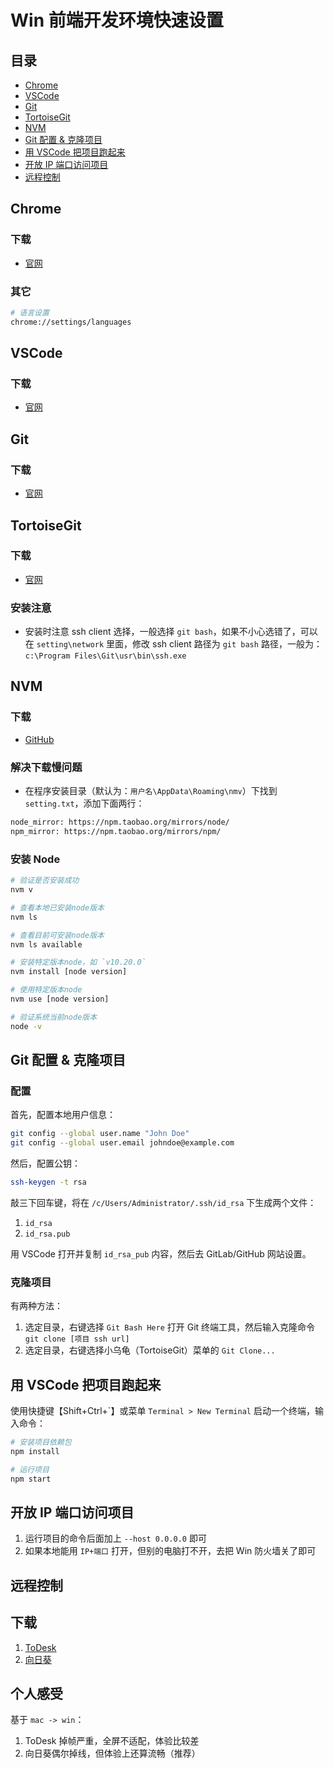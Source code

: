 # Win 前端开发环境快速设置

## 目录

- [Chrome](#chrome) 
- [VSCode](#vscode)
- [Git](#git)
- [TortoiseGit](#tortoisegit)
- [NVM](#nvm)
- [Git 配置 & 克隆项目](#git-配置--克隆项目)
- [用 VSCode 把项目跑起来](#用-vscode-把项目跑起来)
- [开放 IP 端口访问项目](#开放-ip-端口访问项目)
- [远程控制](#远程控制)

## Chrome

### 下载

* [官网](https://www.google.cn/chrome/)

### 其它

```sh
# 语言设置
chrome://settings/languages
```


## VSCode

### 下载

* [官网](https://code.visualstudio.com/Download)


## Git

### 下载

* [官网](https://git-scm.com/download/win)


## TortoiseGit

### 下载

* [官网](https://tortoisegit.org/download/)

### 安装注意

* 安装时注意 ssh client 选择，一般选择 `git bash`，如果不小心选错了，可以在 `setting\network` 里面，修改 ssh client 路径为 `git bash` 路径，一般为：`c:\Program Files\Git\usr\bin\ssh.exe`


## NVM

### 下载

* [GitHub](https://github.com/coreybutler/nvm-windows/releases)

### 解决下载慢问题

* 在程序安装目录（默认为：`用户名\AppData\Roaming\nmv`）下找到 `setting.txt`，添加下面两行：

```txt
node_mirror: https://npm.taobao.org/mirrors/node/
npm_mirror: https://npm.taobao.org/mirrors/npm/
```

### 安装 Node

```sh
# 验证是否安装成功
nvm v

# 查看本地已安装node版本
nvm ls

# 查看目前可安装node版本
nvm ls available

# 安装特定版本node，如 `v10.20.0`
nvm install [node version]

# 使用特定版本node
nvm use [node version]

# 验证系统当前node版本
node -v
```

## Git 配置 & 克隆项目

### 配置

首先，配置本地用户信息：

```sh
git config --global user.name "John Doe"
git config --global user.email johndoe@example.com
```

然后，配置公钥：

```sh
ssh-keygen -t rsa
```

敲三下回车键，将在 `/c/Users/Administrator/.ssh/id_rsa` 下生成两个文件：

1. `id_rsa`
2. `id_rsa.pub`

用 VSCode 打开并复制 `id_rsa_pub` 内容，然后去 GitLab/GitHub 网站设置。

### 克隆项目

有两种方法：

1. 选定目录，右键选择 `Git Bash Here` 打开 Git 终端工具，然后输入克隆命令 `git clone [项目 ssh url]`
2. 选定目录，右键选择小乌龟（TortoiseGit）菜单的 `Git Clone...`

## 用 VSCode 把项目跑起来

使用快捷键【Shift+Ctrl+\`】或菜单 `Terminal > New Terminal` 启动一个终端，输入命令：

```sh
# 安装项目依赖包
npm install

# 运行项目
npm start
```

## 开放 IP 端口访问项目

1. 运行项目的命令后面加上 `--host 0.0.0.0` 即可
2. 如果本地能用 `IP+端口` 打开，但别的电脑打不开，去把 Win 防火墙关了即可

## 远程控制

## 下载

1. [ToDesk](https://www.todesk.com/)
2. [向日葵](https://sunlogin.oray.com/)

## 个人感受

基于 `mac -> win`：

1. ToDesk 掉帧严重，全屏不适配，体验比较差
2. 向日葵偶尔掉线，但体验上还算流畅（推荐）
